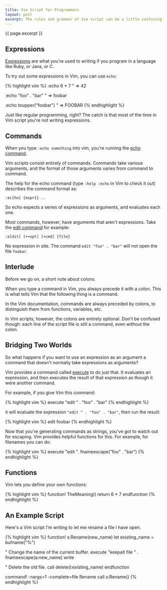 ```yaml
---
title: Vim Script for Programmers
layout: post
excerpt: The rules and grammar of Vim script can be a little confusing for programmers used to other languages. This post will help you get your head around them.
---
```


{{ page.excerpt }}


## Expressions

[Expressions](http://vimdoc.sourceforge.net/htmldoc/usr_41.html#41.3) are what you're used to writing if you program in a language like Ruby, or Java, or C.

To try out some expressions in Vim, you can use `echo`:

{% highlight vim %}
:echo 6 * 7
" => 42

:echo "foo" . "bar"
" => foobar

:echo toupper("foobar")
" => FOOBAR
{% endhighlight %}

Just like regular programming, right? The catch is that most of the time in Vim script you're not writing expressions.


## Commands

When you type `:echo something` into vim, you're running the [echo command](http://vimdoc.sourceforge.net/htmldoc/eval.html#:echo).

Vim scripts consist entirely of commands. Commands take various arguments, and the format of those arguments varies from command to command.

The help for the echo command (type `:help :echo` in Vim to check it out) describes the command format as:

    :ec[ho] {expr1} ..

So echo expects a series of expressions as arguments, and evaluates each one.

Most commands, however, have arguments that aren't expressions. Take the [edit command](http://vimdoc.sourceforge.net/htmldoc/editing.html#:edit) for example:

    :e[dit] [++opt] [+cmd] {file}

No expression in site. The command `edit "foo" . "bar"` will not open the file `foobar`.


## Interlude

Before we go on, a short note about colons.

When you type a command in Vim, you always precede it with a colon. This is what tells Vim that the following thing is a command.

In the Vim documentation, commands are always preceded by colons, to distinguish them from functions, variables, etc.

In Vim scripts, however, the colons are entirely optional. Don't be confused though: each line of the script file is still a command, even without the colon.


## Bridging Two Worlds

So what happens if you want to use an expression as an argument a command that doesn't normally take expressions as arguments?

Vim provides a command called [execute](http://vimdoc.sourceforge.net/htmldoc/eval.html#:execute) to do just that.  It evaluates an expression, and then executes the result of that expression as though it were another command.

For example, if you give Vim this command:

{% highlight vim %}
execute "edit " . "foo" . "bar"
{% endhighlight %}

it will evaluate the expression `"edit " . "foo" . "bar"`, then run the result:

{% highlight vim %}
edit foobar
{% endhighlight %}

Now that you're generating commands as strings, you've got to watch out for escaping. Vim provides helpful functions for this. For example, for filenames you can do:

{% highlight vim %}
execute "edit ". fnameescape("foo" . "bar")
{% endhighlight %}


## Functions

Vim lets you define your own functions:

{% highlight vim %}
function! TheMeaning()
  return 6 * 7
endfunction
{% endhighlight %}


## An Example Script

Here's a Vim script I'm writing to let me rename a file I have open.

{% highlight vim %}
function! s:Rename(new_name)
  let existing_name = bufname("%")

  " Change the name of the current buffer.
  execute "keepalt file " . fnameescape(a:new_name)
  write

  " Delete the old file.
  call delete(l:existing_name)
endfunction

command! -nargs=1 -complete=file Rename call s:Rename(<f-args>)
{% endhighlight %}




